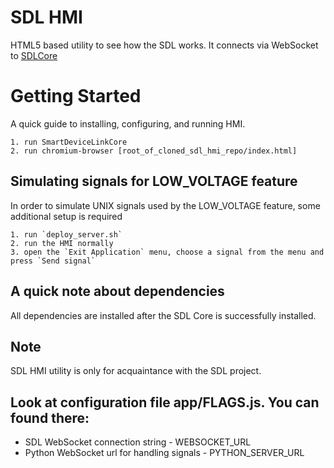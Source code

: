 # SDL HMI

HTML5 based utility to see how the SDL works. It connects via WebSocket to [SDLCore](https://github.com/smartdevicelink/sdl_core)

# Getting Started
A quick guide to installing, configuring, and running HMI.

	1. run SmartDeviceLinkCore
	2. run chromium-browser [root_of_cloned_sdl_hmi_repo/index.html]

## Simulating signals for LOW_VOLTAGE feature
In order to simulate UNIX signals used by the LOW_VOLTAGE feature, some additional setup is required

	1. run `deploy_server.sh`
	2. run the HMI normally
	3. open the `Exit Application` menu, choose a signal from the menu and press `Send signal`

## A quick note about dependencies
All dependencies are installed after the SDL Core is successfully installed.

## Note
SDL HMI utility is only for acquaintance with the SDL project.

## Look at configuration file app/FLAGS.js. You can found there:
 - SDL WebSocket connection string -
WEBSOCKET_URL
 - Python WebSocket url for handling signals -
PYTHON_SERVER_URL
